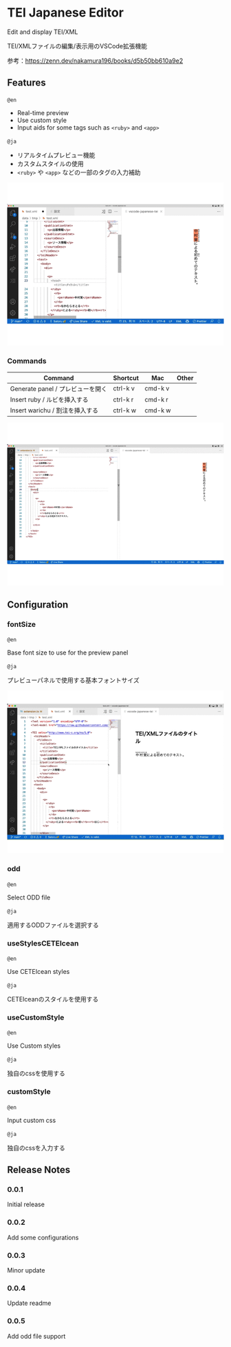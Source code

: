 # TEI Japanese Editor

Edit and display TEI/XML

TEI/XMLファイルの編集/表示用のVSCode拡張機能

参考：https://zenn.dev/nakamura196/books/d5b50bb610a9e2

## Features

`@en`

- Real-time preview
- Use custom style
- Input aids for some tags such as `<ruby>` and `<app>`

`@ja`

- リアルタイムプレビュー機能
- カスタムスタイルの使用
- `<ruby>` や `<app>` などの一部のタグの入力補助

![Real-time preview screencast](media/screen-preview.gif)

### Commands

Command | Shortcut | Mac | Other
---------|----------|---------|---------
Generate panel / プレビューを開く | ctrl-k v |  cmd-k v | 
Insert ruby / ルビを挿入する | ctrl-k r |  cmd-k r | 
Insert warichu / 割注を挿入する | ctrl-k w |  cmd-k w | 

![Insert ruby screencast](media/screen-ruby.gif)

## Configuration

### fontSize

`@en`

Base font size to use for the preview panel

`@ja`

プレビューパネルで使用する基本フォントサイズ

![fontSize screencast](media/screen-config.gif)

### odd

`@en`

Select ODD file

`@ja`

適用するODDファイルを選択する

### useStylesCETEIcean

`@en`

Use CETEIcean styles

`@ja`

CETEIceanのスタイルを使用する

### useCustomStyle

`@en`

Use Custom styles

`@ja`

独自のcssを使用する

### customStyle

`@en`

Input custom css

`@ja`

独自のcssを入力する

## Release Notes

### 0.0.1

Initial release

### 0.0.2

Add some configurations

### 0.0.3

Minor update

### 0.0.4

Update readme

### 0.0.5

Add odd file support